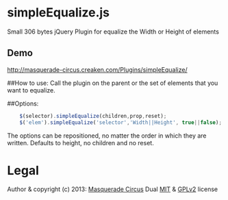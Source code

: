 simpleEqualize.js
=================

Small 306 bytes jQuery Plugin for equalize the Width or Height of elements

## Demo
http://masquerade-circus.creaken.com/Plugins/simpleEqualize/

##How to use:
Call the plugin on the parent or the set of elements that you want to equalize.
				
##Options:
```javascript
	$(selector).simpleEqualize(children,prop,reset);
	$('elem').simpleEqualize('selector','Width||Height', true||false);
```
The options can be repositioned, no matter the order in which they are written. Defaults to height, no children and no reset.

# Legal

Author & copyright (c) 2013: [Masquerade Circus](http://masquerade-circus.creaken.com)
Dual [MIT](http://opensource.org/licenses/MIT) & [GPLv2](http://opensource.org/licenses/GPL-2.0) license
